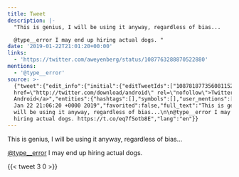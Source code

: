 ```yaml
---
title: Tweet
description: |-
  "This is genius, I will be using it anyway, regardless of bias...

  @type__error I may end up hiring actual dogs. "
date: '2019-01-22T21:01:20+00:00'
links:
  - 'https://twitter.com/aweyenberg/status/1087763288870522880'
mentions:
  - '@type__error'
source: >-
  {"tweet":{"edit_info":{"initial":{"editTweetIds":["1087818773560811526"],"editableUntil":"2019-01-22T22:06:20.969Z","editsRemaining":"5","isEditEligible":true}},"retweeted":false,"source":"<a
  href=\"http://twitter.com/download/android\" rel=\"nofollow\">Twitter for
  Android</a>","entities":{"hashtags":[],"symbols":[],"user_mentions":[{"name":"Sophie","screen_name":"type__error","indices":["66","78"],"id_str":"733123902","id":"733123902"}],"urls":[{"url":"https://t.co/eq7fSotb8E","expanded_url":"https://twitter.com/aweyenberg/status/1087763288870522880","display_url":"twitter.com/aweyenberg/sta…","indices":["112","135"]}]},"display_text_range":["0","135"],"favorite_count":"3","id_str":"1087818773560811526","truncated":false,"retweet_count":"0","id":"1087818773560811526","possibly_sensitive":false,"created_at":"Tue
  Jan 22 21:06:20 +0000 2019","favorited":false,"full_text":"This is genius, I
  will be using it anyway, regardless of bias...\n\n@type__error I may end up
  hiring actual dogs. https://t.co/eq7fSotb8E","lang":"en"}}
---
```

This is genius, I will be using it anyway, regardless of bias...

[@type__error](https://twitter.com/@type__error) I may end up hiring actual dogs. 
    
{{< tweet 3 0 >}}
    
